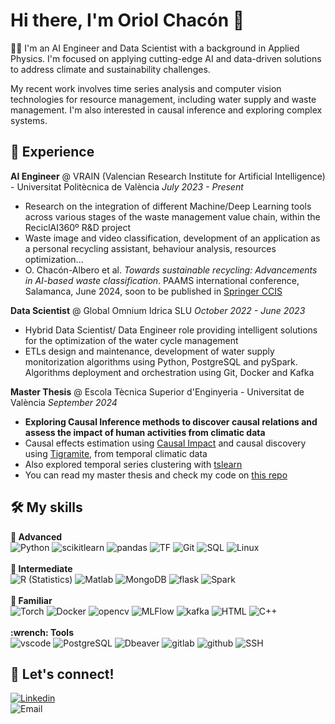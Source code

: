 # Hi there, I'm Oriol Chacón 👋

👨‍💻  I'm an AI Engineer and Data Scientist with a background in Applied Physics. I'm focused on applying  cutting-edge AI and data-driven solutions to address climate and sustainability challenges. 

My recent work involves time series analysis and computer vision technologies for resource management, including water supply and waste management. I'm also interested in causal inference and exploring complex systems.

## 💼 Experience

**AI Engineer** @ VRAIN (Valencian Research Institute for Artificial Intelligence) - Universitat Politècnica de València
*July 2023 - Present*
- Research on the integration of different Machine/Deep Learning tools across various stages of the waste management value chain, within the ReciclAI360º R&D project
- Waste image and video classification, development of an application as a personal recycling assistant, behaviour analysis, resources optimization...
- O. Chacón-Albero et al. *Towards sustainable recycling: Advancements in AI-based waste classification*. PAAMS international conference, Salamanca, June 2024, soon to be published in [Springer CCIS](https://link.springer.com/book/9783031730573)


**Data Scientist** @ Global Omnium Idrica SLU
*October 2022 - June 2023*
- Hybrid Data Scientist/ Data Engineer role providing intelligent solutions for the optimization of the water cycle management
- ETLs design and maintenance, development of water supply monitorization algorithms using Python, PostgreSQL and pySpark. Algorithms deployment and orchestration using Git, Docker and Kafka


**Master Thesis** @ Escola Tècnica Superior d'Enginyeria - Universitat de València
*September 2024*
- **Exploring Causal Inference methods to discover causal relations and assess the impact of human activities from climatic data**
- Causal effects estimation using [Causal Impact](https://google.github.io/CausalImpact/) and causal discovery using [Tigramite](https://github.com/jakobrunge/tigramite), from temporal climatic data
- Also explored temporal series clustering with [tslearn](https://github.com/tslearn-team/tslearn)
- You can read my master thesis and check my code on [this repo](https://github.com/oriolus98/climate_classifier_causal_discovery)


## 🛠️ My skills

<div class="box">
  <div class="header"><strong>🥇 Advanced</strong></div>
  <img src="https://img.shields.io/badge/-Python-3776AB?style=flat&logo=python&logoColor=white" alt="Python">
  <img src="https://img.shields.io/badge/-ScikitLearn-blue?style=flat&logo=scikitlearn&logoColor=#F7931E" alt="scikitlearn"> 
  <img src="https://img.shields.io/badge/-Pandas-150458?style=flat&logo=pandas&logoColor=white" alt="pandas"> 
  <img src="https://img.shields.io/badge/-TensorFlow-orange?style=flat&logo=tensorflow&logoColor=white" alt="TF">  
  <img src="http://img.shields.io/badge/-Git-F1502F?style=flat&logo=git&logoColor=FFFFFF" alt="Git">
  <img src="https://img.shields.io/badge/-SQL-4479A1?style=flat&logo=mysql&logoColor=white" alt="SQL">
  <img src="https://img.shields.io/badge/-Linux-FCC624?style=flat&logo=linux&logoColor=black" alt="Linux">
</div>
<br>  
<div class="box">
  <div class="header"><strong>🥈 Intermediate </strong></div>
  <img src="https://img.shields.io/badge/-R-276DC3?style=flat&logo=r&logoColor=white" alt="R (Statistics)">
  <img src="https://img.shields.io/badge/language-MATLAB-blue" alt="Matlab">  
  <img src="https://img.shields.io/badge/-MongoDB-4DB33D?style=flat&logo=mongodb&logoColor=FFFFFF" alt="MongoDB">  
   <img src="https://img.shields.io/badge/Flask-ADD8E6?style=flat&logo=Flask&logoColor=black" alt="flask">
  <img src="https://img.shields.io/badge/-Spark-E25A1C?style=flat&logo=apache-spark&logoColor=white" alt="Spark">
  
</div>
<br>  
<div class="box">
  <div class="header"><strong>🥉 Familiar </strong></div>
  <img src="https://img.shields.io/badge/-PyTorch-EE4C2C?style=flat-square&logo=pytorch&logoColor=white" alt="Torch">
  <img src="https://img.shields.io/badge/-Docker-2496ED?style=flat&logo=docker&logoColor=white" alt="Docker">
  <img src="https://img.shields.io/badge/-OpenCV-blck?style=flat&logo=opencv&logoColor=blue" alt="opencv">
  <img src="https://img.shields.io/badge/-MLFlow-white?style=flat&logo=mlflow&logoColor=0194E2" alt="MLFlow">
  <img src="https://img.shields.io/badge/Apache_Kafka-231F20?style=flat&logo=apache-kafka&logoColor=white" alt="kafka">
  <img src="https://img.shields.io/badge/-HTML5-E34F26?style=flat&logo=html5&logoColor=white" alt="HTML">
  <img src="https://img.shields.io/badge/-C%20&%20C++-659ad2?style=flat&logo=c%2B%2B&logoColor=ffffff" alt="C++">

</div>
<br>  
<div class="box">
  <div class="header"><strong> :wrench: Tools </strong></div>
  <img src="http://img.shields.io/badge/-VS%20Code-007ACC?style=flat&logo=visual%20studio%20code&logoColor=white" alt="vscode">
  <img src="https://img.shields.io/badge/-Postgres-blue?style=flat&logo=postgresql&logoColor=white" alt="PostgreSQL">
  <img src="https://img.shields.io/badge/-DBeaver-white?style=flat&logo=DBeaver&logoColor=black" alt="Dbeaver">   
  <img src="https://img.shields.io/badge/-GitLab-FCA121?style=flat&logo=gitlab" alt="gitlab">
  <img src="https://img.shields.io/badge/-Github-181717?style=flat&logo=github&logoColor=white" alt="github">
  <img src="https://img.shields.io/badge/-SSH-white?style=flat&logo=ssh&logoColor=black" alt="SSH">  
</div>


## 🤝 Let's connect!

<a href="https://www.linkedin.com/in/oriol-chac%C3%B3n-albero-2771a723b/" target="_blank">
    <img alt="Linkedin" src="https://img.shields.io/badge/Linkedin-blue?style=flat-square&logo=linkedin">
</a>
<br>
<img alt="Email" src="https://img.shields.io/badge/Email-orioldepau[at]gmail[dot]com-blue?style=flat-square&logo=gmail">
